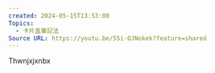 ```yaml
---
created: 2024-05-15T13:53:00
Topics:
  - 卡片盒筆記法
Source URL: https://youtu.be/55i-OJNokek?feature=shared
---
```

Thwnjxjxnbx